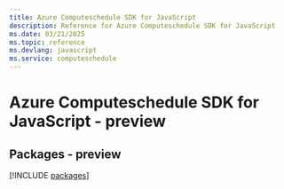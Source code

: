 ```yaml
---
title: Azure Computeschedule SDK for JavaScript
description: Reference for Azure Computeschedule SDK for JavaScript
ms.date: 03/21/2025
ms.topic: reference
ms.devlang: javascript
ms.service: computeschedule
---
```

# Azure Computeschedule SDK for JavaScript - preview
## Packages - preview
[!INCLUDE [packages](computeschedule-index.md)]